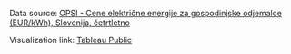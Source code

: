 Data source: [OPSI - Cene električne energije za gospodinjske odjemalce (EUR/kWh), Slovenija, četrtletno](https://podatki.gov.si/dataset/surs1817515s)

Visualization link: [Tableau Public](https://public.tableau.com/app/profile/barbara.lipnik/viz/HouseholdelectricitypricesinSloveniathroughtime/Sheet22)